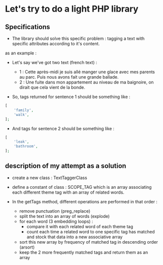 # Let's try to do a light PHP library

## Specifications

- The library should solve this specific problem : tagging a text with specific attributes according to it's content.

as an example :

- Let's say we've got two text (french text) :

  - 1 : Cette après-midi je suis allé manger une glace avec mes parents au parc. Puis nous avons fait une grande ballade.
  - 2 : Une fuite dans mon appartement au niveau de ma baignoire, on dirait que cela vient de la bonde.

- So, tags returned for sentence 1 should be something like : 

```php
[
    'family',
    'walk',
];
```

- And tags for sentence 2 should be something like : 

```php
[
    'leak',
    'bathroom',
];
```
## description of my attempt as a solution

- create a new class : TextTaggerClass 

- define a constant of class : SCOPE_TAG which is an array associating each different theme tag with an array of related words.

- In the getTags method, different operations are performed in that order :
    - remove punctuation (preg_replace)
    - split the text into an array of words (explode)
    - for each word (3 embedding loops) :
         - compare it with each related word of each theme tag 
         - count each time a related word to one specific tag has matched and stock that data into a new associative array
    - sort this new array by frequency of matched tag in descending order (arsort)
    - keep the 2 more frequently matched tags and return them as an array
    
 
